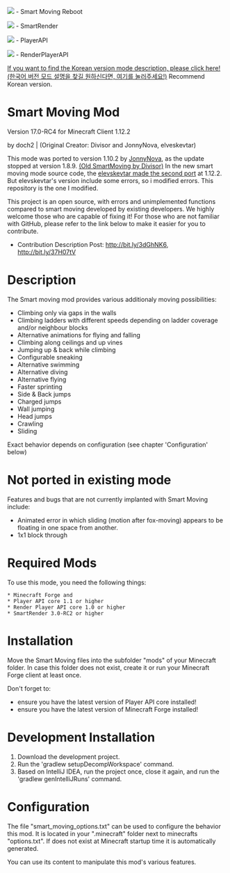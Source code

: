 [![](http://cf.way2muchnoise.eu/full_449519_downloads.svg)](https://www.curseforge.com/minecraft/mc-mods/smart-moving-reboot) - Smart Moving Reboot

[![](http://cf.way2muchnoise.eu/full_449535_downloads.svg)](https://www.curseforge.com/minecraft/mc-mods/smartrender) - SmartRender

[![](http://cf.way2muchnoise.eu/full_449521_downloads.svg)](https://www.curseforge.com/minecraft/mc-mods/playerapi) - PlayerAPI

[![](http://cf.way2muchnoise.eu/full_449533_downloads.svg)](https://www.curseforge.com/minecraft/mc-mods/renderplayerapi) - RenderPlayerAPI



[If you want to find the Korean version mode description, please click here!(한국어 버전 모드 설명을 찾길 원하신다면, 여기를 눌러주세요!)](https://github.com/doch2/SmartMovingReboot/blob/master/README_Korean.md)
Recommend Korean version.


Smart Moving Mod
================

Version 17.0-RC4 for Minecraft Client 1.12.2

by doch2 | (Original Creator: Divisor and JonnyNova, elveskevtar) 

This mode was ported to version 1.10.2 by [JonnyNova](https://github.com/JonnyNova/SmartMoving), as the update stopped at version 1.8.9. [(Old SmartMoving by Divisor)](https://www.curseforge.com/minecraft/mc-mods/smart-moving) In the new smart moving mode source code, the [elevskevtar made the second port](https://github.com/elveskevtar/SmartMoving) at 1.12.2. 
But elevskevtar's version include some errors, so i modified errors. This repository is the one I modified.

This project is an open source, with errors and unimplemented functions compared to smart moving developed by existing developers. We highly welcome those who are capable of fixing it!
For those who are not familiar with GitHub, please refer to the link below to make it easier for you to contribute.
- Contribution Description Post: http://bit.ly/3dGhNK6, http://bit.ly/37H07tV

Description
===========

The Smart moving mod provides various additionaly moving possibilities:

* Climbing only via gaps in the walls
* Climbing ladders with different speeds depending on ladder coverage and/or neighbour blocks
* Alternative animations for flying and falling
* Climbing along ceilings and up vines
* Jumping up & back while climbing
* Configurable sneaking
* Alternative swimming
* Alternative diving
* Alternative flying
* Faster sprinting
* Side & Back jumps
* Charged jumps
* Wall jumping
* Head jumps
* Crawling
* Sliding

Exact behavior depends on configuration (see chapter 'Configuration' below)



Not ported in existing mode
===========

Features and bugs that are not currently implanted with Smart Moving include:

* Animated error in which sliding (motion after fox-moving) appears to be floating in one space from another.
* 1x1 block through




Required Mods
=============

To use this mode, you need the following things:

    * Minecraft Forge and
    * Player API core 1.1 or higher
    * Render Player API core 1.0 or higher
    * SmartRender 3.0-RC2 or higher



Installation
============

Move the Smart Moving files into the subfolder "mods" of your Minecraft folder. In case this folder does not exist, create it or run your Minecraft Forge client at least once.

Don't forget to:
* ensure you have the latest version of Player API core installed!
* ensure you have the latest version of Minecraft Forge installed!



Development Installation
========================

1. Download the development project.
2. Run the 'gradlew setupDecompWorkspace' command.
3. Based on IntelliJ IDEA, run the project once, close it again, and run the 'gradlew genIntelliJRuns' command.



Configuration
=============

The file "smart_moving_options.txt" can be used to configure the behavior this mod.
It is located in your ".minecraft" folder next to minecrafts "options.txt".
If does not exist at Minecraft startup time it is automatically generated.

You can use its content to manipulate this mod's various features.
